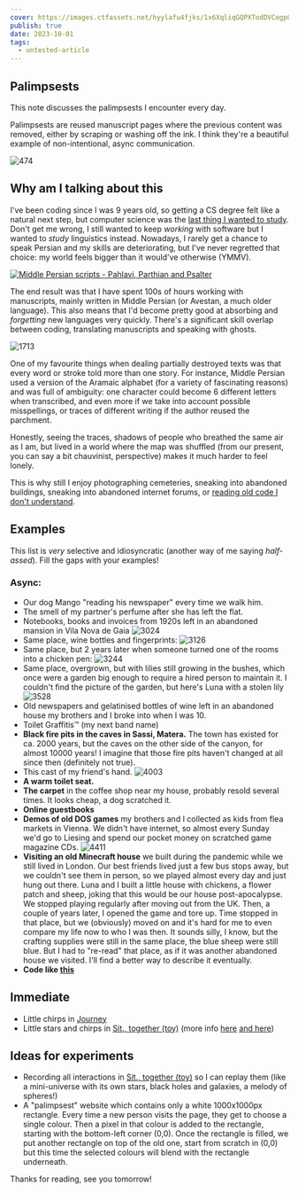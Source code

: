 ```yaml
---
cover: https://images.ctfassets.net/hyylafu4fjks/1x6XqliqGQPXTodDVCogp0/14e3c09213cf95389e73150fdbc06763/Untitled_Artwork_96.png
publish: true
date: 2023-10-01
tags:
  - untested-article
---
```

## Palimpsests


This note discusses the palimpsests I encounter every day. 

Palimpsests are reused manuscript pages where the previous content was removed, either by scraping or washing off the ink. I think they're a beautiful example of non-intentional, async communication.

![474](Pasted%20image%2020231031151326.png)

## Why am I talking about this

I've been coding since I was 9 years old, so getting a CS degree felt like a natural next step, but computer science was the [last thing I wanted to study](<../Why I Didn't Study Computer Science>). Don't get me wrong, I still wanted to keep *working* with software but I wanted to *study* linguistics instead. Nowadays, I rarely get a chance to speak Persian and my skills are deteriorating, but I've never regretted that choice: my world feels bigger than it would've otherwise (YMMV).

[![Middle Persian scripts - Pahlavi, Parthian and Psalter](https://external-content.duckduckgo.com/iu/?u=http%3A%2F%2Fwww.omniglot.com%2Fimages%2Flangsamples%2Fsmp_mpersian.gif&f=1&nofb=1&ipt=a36764b394b325b53bce62b070f48d777acf067bc307537231ea478f3a0c5683&ipo=images)](http://www.omniglot.com/images/langsamples/smp_mpersian.gif)

The end result was that I have spent 100s of hours working with manuscripts, mainly written in Middle Persian (or Avestan, a much older language). This also means that I'd become pretty good at absorbing and *forgetting* new languages very quickly. There's a significant skill overlap between coding, translating manuscripts and speaking with ghosts.

![1713](Pasted%20image%2020231031162049.png)

One of my favourite things when dealing partially destroyed texts was that every word or stroke told more than one story. For instance, Middle Persian used a version of the Aramaic alphabet (for a variety of fascinating reasons) and was full of ambiguity: one character could become 6 different letters when transcribed, and even more if we take into account possible misspellings, or traces of different writing if the author reused the parchment.

Honestly, seeing the traces, shadows of people who breathed the same air as I am, but lived in a world where the map was shuffled (from our present, you can say a bit chauvinist, perspective) makes it much harder to feel lonely.

This is why still I enjoy photographing cemeteries, sneaking into abandoned buildings, sneaking into abandoned internet forums, or [reading old code I don't understand](https://bluesyncline.gitlab.io/furby/index.html).

## Examples

This list is *very* selective and idiosyncratic (another way of me saying *half-assed*). Fill the gaps with your examples!

### Async:

- Our dog Mango "reading his newspaper" every time we walk him.
- The smell of my partner's perfume after she has left the flat.
- Notebooks, books and invoices from 1920s left in an abandoned mansion in Vila Nova de Gaia
  ![3024](3C815C22-55FD-478E-8BC1-A047813C0C20_1_105_c.jpeg)
- Same place, wine bottles and fingerprints:
  ![3126](Porto%20I%20(8%20of%2030).jpg)
- Same place, but 2 years later when someone turned one of the rooms into a chicken pen:
  ![3244](8D1526D9-959F-4E14-9EC1-27580FA744B1_1_105_c.jpeg)
- Same place, overgrown, but with lilies still growing in the bushes, which once were a garden big enough to require a hired person to maintain it. I couldn't find the picture of the garden, but here's Luna with a stolen lily 
  ![3528](Porto%20I%20(3%20of%2030).jpg)
- Old newspapers and gelatinised bottles of wine left in an abandoned house my brothers and I broke into when I was 10.
- Toilet Graffitis™ (my next band name)
- **Black fire pits in the caves in Sassi, Matera.** The town has existed for ca. 2000 years, but the caves on the other side of the canyon, for almost 10000 years! I imagine that those fire pits haven't changed at all since then (definitely not true).
- This cast of my friend's hand.
  ![4003](IMG_0041.jpg)
- **A warm toilet seat.**
- **The carpet** in the coffee shop near my house, probably resold several times. It looks cheap, a dog scratched it.
- **Online guestbooks**
- **Demos of old DOS games** my brothers and I collected as kids from flea markets in Vienna. We didn't have internet, so almost every Sunday we'd go to Liesing and spend our pocket money on scratched game magazine CDs.
  ![4411](Pasted%20image%2020231031155423.png)
- **Visiting an old Minecraft house** we built during the pandemic while we still lived in London. Our best friends lived just a few bus stops away, but we couldn't see them in person, so we played almost every day and just hung out there. Luna and I built a little house with chickens, a flower patch and sheep, joking that this would be our house post-apocalypse. We stopped playing regularly after moving out from the UK. Then, a couple of years later, I opened the game and tore up. Time stopped in that place, but we (obviously) moved on and it's hard for me to even compare my life now to who I was then. It sounds silly, I know, but the crafting supplies were still in the same place, the blue sheep were still blue. But I had to "re-read" that place, as if it was another abandoned house we visited. I'll find a better way to describe it eventually.
- **Code like [this](https://bluesyncline.gitlab.io/furby/index.html)**

## Immediate

- Little chirps in [Journey](<../Journey>)
- Little stars and chirps in  [Sit., together (toy)](https://nothing-together.sonnet.io) (more info [here](<../Sit., (together) devlog 002 – Space Kalimba>) [and here](<../Sit., (together)>))

## Ideas for experiments

- Recording all interactions in [Sit., together (toy)](https://nothing-together.sonnet.io) so I can replay them (like a mini-universe with its own stars, black holes and galaxies, a melody of spheres!)
- A "palimpsest" website which contains only a white 1000x1000px rectangle. Every time a new person visits the page, they get to choose a single colour. Then a pixel in that colour is added to the rectangle, starting with the bottom-left corner (0,0). Once the rectangle is filled, we put another rectangle on top of the old one, start from scratch in (0,0) but this time the selected colours will blend with the rectangle underneath.
  

Thanks for reading, see you tomorrow!
